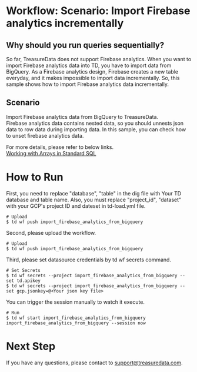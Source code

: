 # Workflow: Scenario: Import Firebase analytics incrementally

## Why should you run queries sequentially?
So far, TreasureData does not support Firebase analytics.
When you want to import Firebase analytics data into TD, you have to import data from BigQuery.
As a Firebase analytics design, Firebase creates a new table everyday, and it makes impossible to import data incrementally.
So, this sample shows how to import Firebase analytics data incrementally.

## Scenario

Import Firebase analytics data from BigQuery to TreasureData.  
Firebase analytics data contains nested data, so you should unnests json data to row data during importing data.
In this sample, you can check how to unset firebase analytics data.

For more details, please refer to below links.  
[Working with Arrays in Standard SQL](https://cloud.google.com/bigquery/docs/reference/standard-sql/arrays#Querying%20Nested%20Arrays)

# How to Run

First, you need to replace "database", "table" in the dig file with Your TD database and table name.
Also, you must replace "project_id", "dataset" with your GCP's project ID and dateset in td-load.yml file.

    # Upload
    $ td wf push import_firebase_analytics_from_bigquery

Second, please upload the workflow.

    # Upload
    $ td wf push import_firebase_analytics_from_bigquery

Third, please set datasource credentials by td wf secrets command.

    # Set Secrets
    $ td wf secrets --project import_firebase_analytics_from_bigquery --set td.apikey
    $ td wf secrets --project import_firebase_analytics_from_bigquery --set gcp.jsonkey=@<Your json key file>

You can trigger the session manually to watch it execute.

    # Run
    $ td wf start import_firebase_analytics_from_bigquery import_firebase_analytics_from_bigquery --session now


# Next Step

If you have any questions, please contact to support@treasuredata.com.
